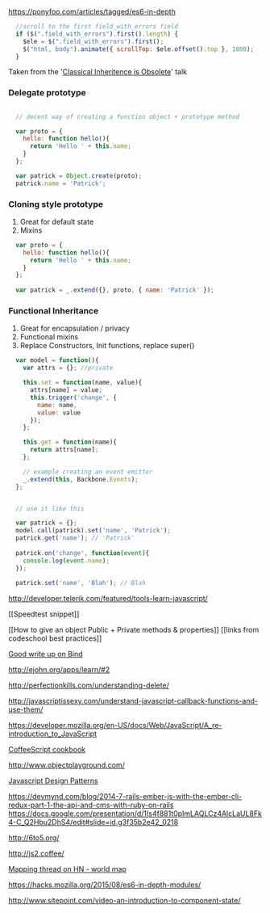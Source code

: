 https://ponyfoo.com/articles/tagged/es6-in-depth


```javascript
  //scroll to the first field_with_errors field
  if ($(".field_with_errors").first().length) {
    $ele = $(".field_with_errors").first();
    $("html, body").animate({ scrollTop: $ele.offset().top }, 1000);
  }
```
Taken from the '[Classical Inheritence is Obsolete](https://www.youtube.com/watch?v=lKCCZTUx0sI)' talk

### Delegate prototype
```javascript

  // decent way of creating a function object + prototype method

  var proto = {
    hello: function hello(){
      return 'Hello ' + this.name;
    }
  };

  var patrick = Object.create(proto);
  patrick.name = 'Patrick';

```

### Cloning style prototype
1. Great for default state
2. Mixins


```javascript
  var proto = {
    hello: function hello(){
      return 'Hello ' + this.name;
    }
  };
  
  var patrick = _.extend({}, proto, { name: 'Patrick' });
```

### Functional Inheritance
1. Great for encapsulation / privacy
2. Functional mixins
3. Replace Constructors, Init functions, replace super()

```javascript
  var model = function(){
    var attrs = {}; //private

    this.set = function(name, value){
      attrs[name] = value;
      this.trigger('change', {
        name: name,
        value: value
      });
    };

    this.get = function(name){
      return attrs[name];
    };

    // example creating an event emitter
    _.extend(this, Backbone.Events);
  };


  // use it like this

  var patrick = {};
  model.call(patrick).set('name', 'Patrick');
  patrick.get('name'); // 'Patrick'
  
  patrick.on('change', function(event){
    console.log(event.name);  
  });
  
  patrick.set('name', 'Blah'); // Blah
```

http://developer.telerik.com/featured/tools-learn-javascript/

[[Speedtest snippet]]

[[How to give an object Public + Private methods & properties]]
[[links from codeschool best practices]]

[Good write up on Bind](http://blog.bigbinary.com/2011/08/18/understanding-bind-and-bindall-in-backbone.html)

http://ejohn.org/apps/learn/#2

http://perfectionkills.com/understanding-delete/

http://javascriptissexy.com/understand-javascript-callback-functions-and-use-them/

https://developer.mozilla.org/en-US/docs/Web/JavaScript/A_re-introduction_to_JavaScript

[CoffeeScript cookbook](http://coffeescriptcookbook.com/chapters/strings/capitalizing-words)

http://www.objectplayground.com/

[Javascript Design Patterns](http://addyosmani.com/resources/essentialjsdesignpatterns/book/)

https://devmynd.com/blog/2014-7-rails-ember-js-with-the-ember-cli-redux-part-1-the-api-and-cms-with-ruby-on-rails
https://docs.google.com/presentation/d/1Is4f881t0pImLAQLCz4AlcLaUL8Fk4-C_Q2Hbu2DhS4/edit#slide=id.g3f35b2e42_0218

http://6to5.org/

http://js2.coffee/

[Mapping thread on HN - world map](https://news.ycombinator.com/item?id=9464348)

https://hacks.mozilla.org/2015/08/es6-in-depth-modules/

http://www.sitepoint.com/video-an-introduction-to-component-state/
